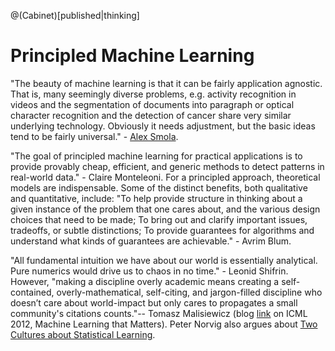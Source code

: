 @(Cabinet)[published|thinking]

# Principled Machine Learning

"The beauty of machine learning is that it can be fairly application agnostic. That is, many seemingly diverse problems, e.g. activity recognition in videos and the segmentation of documents into paragraph or optical character recognition and the detection of cancer share very similar underlying technology. Obviously it needs adjustment, but the basic ideas tend to be fairly universal." - [Alex Smola](http://alex.smola.org/). 

"The goal of principled machine learning for practical applications is to provide provably cheap, efficient, and generic methods to detect patterns in real-world data." - Claire Monteleoni. For a principled approach, theoretical models are indispensable. Some of the distinct benefits, both qualitative and quantitative, include: "To help provide structure in thinking about a given instance of the problem that one cares about, and the various design choices that need to be made; To bring out and clarify important issues, tradeoffs, or subtle distinctions; To provide guarantees for algorithms and understand what kinds of guarantees are achievable." - Avrim Blum. 

"All fundamental intuition we have about our world is essentially analytical. Pure numerics would drive us to chaos in no time." - Leonid Shifrin. However, "making a discipline overly academic means creating a self-contained, overly-mathematical, self-citing, and jargon-filled discipline who doesn’t care about world-impact but only cares to propagates a small community's citations counts."-- Tomasz Malisiewicz (blog [link](http://quantombone.blogspot.sg/2012_07_01_archive.html) on ICML 2012, Machine Learning that Matters). Peter Norvig also argues about [Two Cultures about Statistical Learning](http://norvig.com/chomsky.html). 